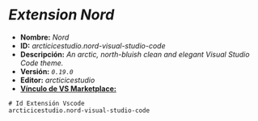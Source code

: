 <!-- Autor: Daniel Benjamin Perez Morales -->
<!-- GitHub: https://github.com/DanielBenjaminPerezMoralesDev13 -->
<!-- GitLab: https://gitlab.com/DanielBenjaminPerezMoralesDev13 -->
<!-- Correo electrónico: danielperezdev@proton.me -->

# ***Extension Nord***

- **Nombre:** *Nord*
- **ID:** *arcticicestudio.nord-visual-studio-code*
- **Descripción:** *An arctic, north-bluish clean and elegant Visual Studio Code theme.*
- **Versión:** *`0.19.0`*
- **Editor:** *arcticicestudio*
- **[Vínculo de VS Marketplace:](https://marketplace.visualstudio.com/items?itemName=arcticicestudio.nord-visual-studio-code "https://marketplace.visualstudio.com/items?itemName=arcticicestudio.nord-visual-studio-code")**

```plaintext
# Id Extensión Vscode
arcticicestudio.nord-visual-studio-code
```

